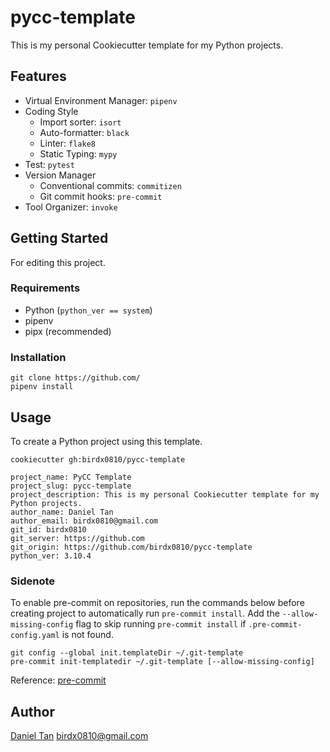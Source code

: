 # pycc-template

This is my personal Cookiecutter template for my Python projects.

## Features
- Virtual Environment Manager: `pipenv`
- Coding Style
    - Import sorter: `isort`
    - Auto-formatter: `black`
    - Linter: `flake8`
    - Static Typing: `mypy`
- Test: `pytest`
- Version Manager
    - Conventional commits: `commitizen`
    - Git commit hooks: `pre-commit`
- Tool Organizer: `invoke`

## Getting Started

For editing this project.

### Requirements

- Python (`python_ver == system`)
- pipenv
- pipx (recommended)

### Installation
```
git clone https://github.com/
pipenv install
```

## Usage

To create a Python project using this template.

```
cookiecutter gh:birdx0810/pycc-template

project_name: PyCC Template
project_slug: pycc-template
project_description: This is my personal Cookiecutter template for my Python projects.
author_name: Daniel Tan
author_email: birdx0810@gmail.com
git_id: birdx0810
git_server: https://github.com
git_origin: https://github.com/birdx0810/pycc-template
python_ver: 3.10.4
```

### Sidenote
To enable pre-commit on repositories, run the commands below before creating project to automatically run `pre-commit install`.
Add the `--allow-missing-config` flag to skip running `pre-commit install` if `.pre-commit-config.yaml` is not found.

```
git config --global init.templateDir ~/.git-template
pre-commit init-templatedir ~/.git-template [--allow-missing-config]
```

Reference: [pre-commit](https://pre-commit.com/#automatically-enabling-pre-commit-on-repositories)

## Author

[Daniel Tan](https://github.com/birdx0810) <birdx0810@gmail.com>
